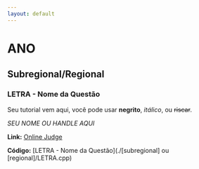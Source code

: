 ```yaml
---
layout: default
---
```


# ANO

## Subregional/Regional

### LETRA - Nome da Questão
Seu tutorial vem aqui, você pode usar **negrito**, _itálico_, ou ~~riscar~~.

_SEU NOME OU HANDLE AQUI_

**Link:** [Online Judge](Link)

**Código:** [LETRA - Nome da Questão](./[subregional] ou [regional]/LETRA.cpp)
